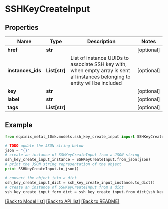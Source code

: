 # SSHKeyCreateInput


## Properties
Name | Type | Description | Notes
------------ | ------------- | ------------- | -------------
**href** | **str** |  | [optional] 
**instances_ids** | **List[str]** | List of instance UUIDs to associate SSH key with, when empty array is sent all instances belonging       to entity will be included | [optional] 
**key** | **str** |  | [optional] 
**label** | **str** |  | [optional] 
**tags** | **List[str]** |  | [optional] 

## Example

```python
from equinix_metal_t0mk.models.ssh_key_create_input import SSHKeyCreateInput

# TODO update the JSON string below
json = "{}"
# create an instance of SSHKeyCreateInput from a JSON string
ssh_key_create_input_instance = SSHKeyCreateInput.from_json(json)
# print the JSON string representation of the object
print SSHKeyCreateInput.to_json()

# convert the object into a dict
ssh_key_create_input_dict = ssh_key_create_input_instance.to_dict()
# create an instance of SSHKeyCreateInput from a dict
ssh_key_create_input_form_dict = ssh_key_create_input.from_dict(ssh_key_create_input_dict)
```
[[Back to Model list]](../README.md#documentation-for-models) [[Back to API list]](../README.md#documentation-for-api-endpoints) [[Back to README]](../README.md)


